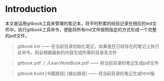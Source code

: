 # Introduction
本文是运用gitbook工具来管理的笔记本，将平时积累的经验记录在相应的md文件中，执行gitbook工具命令，便能将所有md文件按照指定的方式形成一个完整的pdf文件。

> gitbook init —— 在当前目录初始化笔记，如果是在已经存在的笔记上执行此命令，则会根据最新的内容生成所需的目录及文件

> gitbook pdf ./ ./LearnNoteBook.pdf —— 将当前目录的笔记生成pdf文件

> gitbook build [书籍路径] [输出路径] —— 将当前目录的笔记生成html版



